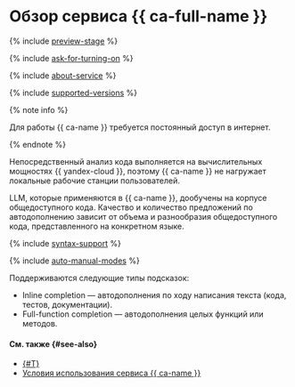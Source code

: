 # Обзор сервиса {{ ca-full-name }}

{% include [preview-stage](../../_includes/code-assistant/preview-stage.md) %}

{% include [ask-for-turning-on](../../_includes/code-assistant/ask-for-turning-on.md) %}

{% include [about-service](../../_includes/code-assistant/about-service.md) %}

{% include [supported-versions](../../_includes/code-assistant/supported-versions.md) %}

{% note info %}

Для работы {{ ca-name }} требуется постоянный доступ в интернет.

{% endnote %}

Непосредственный анализ кода выполняется на вычислительных мощностях {{ yandex-cloud }}, поэтому {{ ca-name }} не нагружает локальные рабочие станции пользователей.

LLM, которые применяются в {{ ca-name }}, дообучены на корпусе общедоступного кода. Качество и количество предложений по автодополнению зависит от объема и разнообразия общедоступного кода, представленного на конкретном языке.

{% include [syntax-support](../../_includes/code-assistant/syntax-support.md) %}

{% include [auto-manual-modes](../../_includes/code-assistant/auto-manual-modes.md) %}

Поддерживаются следующие типы подсказок:
* Inline completion — автодополнения по ходу написания текста (кода, тестов, документации).
* Full-function completion — автодополнения целых функций или методов.

#### См. также {#see-also}

* [{#T}](../quickstart.md)
* [Условия использования сервиса {{ ca-name }}](https://yandex.ru/legal/cloud_terms_code_assistant/)